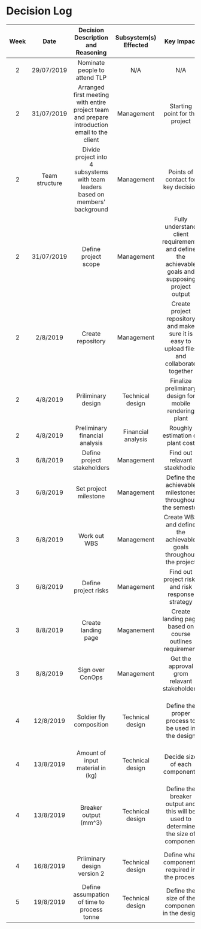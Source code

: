 
# Decision Log 
|Week|Date|Decision Description and Reasoning|Subsystem(s) Effected|Key Impact|Supporting Documents| Status|Approved By| Resulting Actions/Comments| 
| :--------------: | :--------------: | :--------------: | :---------------: | :---------------: | :---------------: | :--------------: | :--------------: | :--------------: |
|2|29/07/2019|Nominate people to attend TLP|N/A|        N/A       |Meeting minute for 29/07/31|Approved|Project team|Derek will attend TLP|
|2|31/07/2019 | Arranged first meeting with entire project team and prepare introduction email to the client|Management|Starting point for the project |Meeting minute 31/07/2019|Approved|Project team ||
|2|Team structure|Divide project into 4 subsystems with team leaders based on members' background|Management|Points of contact for key decision|Audit 1-project team|Approved|Project team||
|2|31/07/2019|Define project scope|Management| Fully understand client requirements and define the achievable goals and supposing project output| Meeting minutes for 31/07|Approved| Project team and client||
|2| 2/8/2019| Create repository| Management| Create project repository and make sure it is easy to upload files and collaborate together| [Development Tool for repository](https://github.com/JessYJY/insectfarming.github.io/blob/master/Decision%20log/Development%20Tool%20for%20Repository.md)| Approved|Project team| Github|
|2|4/8/2019| Priliminary design| Technical design|Finalize preliminary design for mobile rendering plant| [Preliminary design](https://github.com/JessYJY/insectfarming.github.io/blob/master/Rendering%20design/PreliminaryRenderingDesigns.pdf) |Approved| Project team| | 
|2|4/8/2019|Preliminary financial analysis|Financial analysis| Roughly estimation of plant cost|[Preliminary financial analysis](https://github.com/JessYJY/insectfarming.github.io/blob/master/Research/FinancePreliminary.xlsx)| Approved| Project team||
|3|6/8/2019|Define project stakeholders |Management| Find out relavant staekhodler| ConOps|Approved| Project team and client||
|3|6/8/2019| Set project milestone| Management| Define the achievable milestones throughout the semester|ConOps| Approved| Project team and client||
|3|6/8/2019| Work out WBS | Management| Create WBS and define the achievable goals throughout the project| ConOps| Approved| Project team and client||
|3|6/8/2019| Define project risks| Management|Find out project risks and risk response strategy| ConOps| Approved| Project team and client||
|3|8/8/2019| Create landing page| Maganement| Create landing page based on course outlines requirement| Meeting minute 6/8| Approved|Project team|  |
|3| 8/8/2019| Sign over ConOps | Management| Get the approval grom relavant stakeholders| ConOps| Approved|Project team and client||
|4|12/8/2019| Soldier fly composition | Technical design| Define the proper process to be used in the design| [Client communication email 20/8](https://github.com/JessYJY/insectfarming.github.io/blob/master/Client%20communication/Emails%20from%2008_20%20-%2008_21.pdf)| Approved|Project team and client | Online research results is different from information provided by client. Team agreed to go with the information that client provided|
|4| 13/8/2019|Amount of input material in (kg)|Technical design |Decide size of each components|Client email 13/08|Approved| Project team and client | This is the benchmark for students|
|4|13/8/2019|Breaker output (mm^3)| Technical design| Define the breaker output and this will be used to determine the size of component| [TLP](https://github.com/JessYJY/insectfarming.github.io/blob/master/Research/FinancePreliminary.xlsx)| Approved| Project team | 20-25mm^3 is the target value(Reccomended by render tech to be around the units as described, this is the material that will now undergo processing ) | 
|4|16/8/2019| Prliminary design version 2 | Technical design| Define what components required in the process| Meeting minute 16/8| Approved| Project team||
|5|19/8/2019|Define assumpation of time to process tonne| Technical design|Define the size of the component in the design| Client email 20/8| Approved| Project team and client| At a minimum if it could process that tonne within an 8 hour period - that would be ideal|
